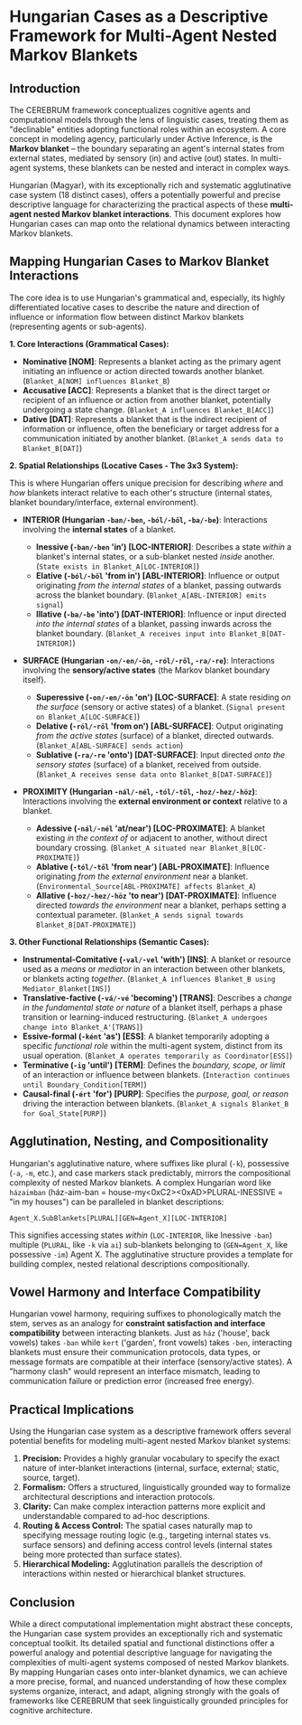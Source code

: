 # Hungarian Cases as a Descriptive Framework for Multi-Agent Nested Markov Blankets

## Introduction

The CEREBRUM framework conceptualizes cognitive agents and computational models through the lens of linguistic cases, treating them as "declinable" entities adopting functional roles within an ecosystem. A core concept in modeling agency, particularly under Active Inference, is the **Markov blanket** – the boundary separating an agent's internal states from external states, mediated by sensory (in) and active (out) states. In multi-agent systems, these blankets can be nested and interact in complex ways.

Hungarian (Magyar), with its exceptionally rich and systematic agglutinative case system (18 distinct cases), offers a potentially powerful and precise descriptive language for characterizing the practical aspects of these **multi-agent nested Markov blanket interactions**. This document explores how Hungarian cases can map onto the relational dynamics between interacting Markov blankets.

## Mapping Hungarian Cases to Markov Blanket Interactions

The core idea is to use Hungarian's grammatical and, especially, its highly differentiated locative cases to describe the nature and direction of influence or information flow between distinct Markov blankets (representing agents or sub-agents).

**1. Core Interactions (Grammatical Cases):**

*   **Nominative [NOM]**: Represents a blanket acting as the primary agent initiating an influence or action directed towards another blanket. (`Blanket_A[NOM] influences Blanket_B`)
*   **Accusative [ACC]**: Represents a blanket that is the direct target or recipient of an influence or action from another blanket, potentially undergoing a state change. (`Blanket_A influences Blanket_B[ACC]`)
*   **Dative [DAT]**: Represents a blanket that is the indirect recipient of information or influence, often the beneficiary or target address for a communication initiated by another blanket. (`Blanket_A sends data to Blanket_B[DAT]`)

**2. Spatial Relationships (Locative Cases - The 3x3 System):**

This is where Hungarian offers unique precision for describing *where* and *how* blankets interact relative to each other's structure (internal states, blanket boundary/interface, external environment).

*   **INTERIOR (Hungarian `-ban/-ben`, `-ból/-ből`, `-ba/-be`)**: Interactions involving the **internal states** of a blanket.
    *   **Inessive (`-ban/-ben` 'in') [LOC-INTERIOR]**: Describes a state *within* a blanket's internal states, or a sub-blanket nested *inside* another. (`State exists in Blanket_A[LOC-INTERIOR]`)
    *   **Elative (`-ból/-ből` 'from in') [ABL-INTERIOR]**: Influence or output originating *from the internal states* of a blanket, passing outwards across the blanket boundary. (`Blanket_A[ABL-INTERIOR] emits signal`)
    *   **Illative (`-ba/-be` 'into') [DAT-INTERIOR]**: Influence or input directed *into the internal states* of a blanket, passing inwards across the blanket boundary. (`Blanket_A receives input into Blanket_B[DAT-INTERIOR]`)

*   **SURFACE (Hungarian `-on/-en/-ön`, `-ról/-ről`, `-ra/-re`)**: Interactions involving the **sensory/active states** (the Markov blanket boundary itself).
    *   **Superessive (`-on/-en/-ön` 'on') [LOC-SURFACE]**: A state residing *on the surface* (sensory or active states) of a blanket. (`Signal present on Blanket_A[LOC-SURFACE]`)
    *   **Delative (`-ról/-ről` 'from on') [ABL-SURFACE]**: Output originating *from the active states* (surface) of a blanket, directed outwards. (`Blanket_A[ABL-SURFACE] sends action`)
    *   **Sublative (`-ra/-re` 'onto') [DAT-SURFACE]**: Input directed *onto the sensory states* (surface) of a blanket, received from outside. (`Blanket_A receives sense data onto Blanket_B[DAT-SURFACE]`)

*   **PROXIMITY (Hungarian `-nál/-nél`, `-tól/-től`, `-hoz/-hez/-höz`)**: Interactions involving the **external environment or context** relative to a blanket.
    *   **Adessive (`-nál/-nél` 'at/near') [LOC-PROXIMATE]**: A blanket existing *in the context of* or adjacent to another, without direct boundary crossing. (`Blanket_A situated near Blanket_B[LOC-PROXIMATE]`)
    *   **Ablative (`-tól/-től` 'from near') [ABL-PROXIMATE]**: Influence originating *from the external environment* near a blanket. (`Environmental_Source[ABL-PROXIMATE] affects Blanket_A`)
    *   **Allative (`-hoz/-hez/-höz` 'to near') [DAT-PROXIMATE]**: Influence directed *towards the environment* near a blanket, perhaps setting a contextual parameter. (`Blanket_A sends signal towards Blanket_B[DAT-PROXIMATE]`)

**3. Other Functional Relationships (Semantic Cases):**

*   **Instrumental-Comitative (`-val/-vel` 'with') [INS]**: A blanket or resource used as a *means* or *mediator* in an interaction between other blankets, or blankets acting *together*. (`Blanket_A influences Blanket_B using Mediator_Blanket[INS]`)
*   **Translative-factive (`-vá/-vé` 'becoming') [TRANS]**: Describes a *change in the fundamental state or nature* of a blanket itself, perhaps a phase transition or learning-induced restructuring. (`Blanket_A undergoes change into Blanket_A'[TRANS]`)
*   **Essive-formal (`-ként` 'as') [ESS]**: A blanket temporarily adopting a specific *functional role* within the multi-agent system, distinct from its usual operation. (`Blanket_A operates temporarily as Coordinator[ESS]`)
*   **Terminative (`-ig` 'until') [TERM]**: Defines the *boundary, scope, or limit* of an interaction or influence between blankets. (`Interaction continues until Boundary_Condition[TERM]`)
*   **Causal-final (`-ért` 'for') [PURP]**: Specifies the *purpose, goal, or reason* driving the interaction between blankets. (`Blanket_A signals Blanket_B for Goal_State[PURP]`)

## Agglutination, Nesting, and Compositionality

Hungarian's agglutinative nature, where suffixes like plural (`-k`), possessive (`-a`, `-m`, etc.), and case markers stack predictably, mirrors the compositional complexity of nested Markov blankets. A complex Hungarian word like `házaimban` (ház-aim-ban = house-my<0xC2><0xAD>PLURAL-INESSIVE = "in my houses") can be paralleled in blanket descriptions:

`Agent_X.SubBlankets[PLURAL][GEN=Agent_X][LOC-INTERIOR]`

This signifies accessing states *within* (`LOC-INTERIOR`, like Inessive `-ban`) multiple (`PLURAL`, like `-k` via `ai`) sub-blankets belonging to (`GEN=Agent_X`, like possessive `-im`) Agent X. The agglutinative structure provides a template for building complex, nested relational descriptions compositionally.

## Vowel Harmony and Interface Compatibility

Hungarian vowel harmony, requiring suffixes to phonologically match the stem, serves as an analogy for **constraint satisfaction and interface compatibility** between interacting blankets. Just as `ház` ('house', back vowels) takes `-ban` while `kert` ('garden', front vowels) takes `-ben`, interacting blankets must ensure their communication protocols, data types, or message formats are compatible at their interface (sensory/active states). A "harmony clash" would represent an interface mismatch, leading to communication failure or prediction error (increased free energy).

## Practical Implications

Using the Hungarian case system as a descriptive framework offers several potential benefits for modeling multi-agent nested Markov blanket systems:

1.  **Precision:** Provides a highly granular vocabulary to specify the exact nature of inter-blanket interactions (internal, surface, external; static, source, target).
2.  **Formalism:** Offers a structured, linguistically grounded way to formalize architectural descriptions and interaction protocols.
3.  **Clarity:** Can make complex interaction patterns more explicit and understandable compared to ad-hoc descriptions.
4.  **Routing & Access Control:** The spatial cases naturally map to specifying message routing logic (e.g., targeting internal states vs. surface sensors) and defining access control levels (internal states being more protected than surface states).
5.  **Hierarchical Modeling:** Agglutination parallels the description of interactions within nested or hierarchical blanket structures.

## Conclusion

While a direct computational implementation might abstract these concepts, the Hungarian case system provides an exceptionally rich and systematic conceptual toolkit. Its detailed spatial and functional distinctions offer a powerful analogy and potential descriptive language for navigating the complexities of multi-agent systems composed of nested Markov blankets. By mapping Hungarian cases onto inter-blanket dynamics, we can achieve a more precise, formal, and nuanced understanding of how these complex systems organize, interact, and adapt, aligning strongly with the goals of frameworks like CEREBRUM that seek linguistically grounded principles for cognitive architecture. 